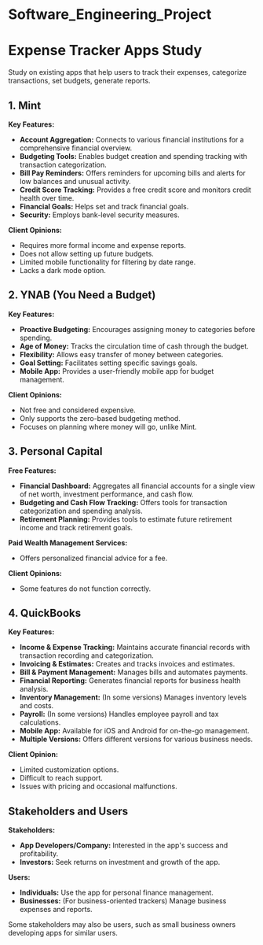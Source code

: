# Software_Engineering_Project
# Expense Tracker Apps Study
Study on existing apps that help users to track their expenses, categorize transactions, set budgets, generate reports.

## 1. Mint
**Key Features:**
- **Account Aggregation:** Connects to various financial institutions for a comprehensive financial overview.
- **Budgeting Tools:** Enables budget creation and spending tracking with transaction categorization.
- **Bill Pay Reminders:** Offers reminders for upcoming bills and alerts for low balances and unusual activity.
- **Credit Score Tracking:** Provides a free credit score and monitors credit health over time.
- **Financial Goals:** Helps set and track financial goals.
- **Security:** Employs bank-level security measures.

**Client Opinions:**
- Requires more formal income and expense reports.
- Does not allow setting up future budgets.
- Limited mobile functionality for filtering by date range.
- Lacks a dark mode option.

## 2. YNAB (You Need a Budget)
**Key Features:**
- **Proactive Budgeting:** Encourages assigning money to categories before spending.
- **Age of Money:** Tracks the circulation time of cash through the budget.
- **Flexibility:** Allows easy transfer of money between categories.
- **Goal Setting:** Facilitates setting specific savings goals.
- **Mobile App:** Provides a user-friendly mobile app for budget management.

**Client Opinions:**
- Not free and considered expensive.
- Only supports the zero-based budgeting method.
- Focuses on planning where money will go, unlike Mint.

## 3. Personal Capital
**Free Features:**
- **Financial Dashboard:** Aggregates all financial accounts for a single view of net worth, investment performance, and cash flow.
- **Budgeting and Cash Flow Tracking:** Offers tools for transaction categorization and spending analysis.
- **Retirement Planning:** Provides tools to estimate future retirement income and track retirement goals.

**Paid Wealth Management Services:**
- Offers personalized financial advice for a fee.

**Client Opinions:**
- Some features do not function correctly.

## 4. QuickBooks
**Key Features:**
- **Income & Expense Tracking:** Maintains accurate financial records with transaction recording and categorization.
- **Invoicing & Estimates:** Creates and tracks invoices and estimates.
- **Bill & Payment Management:** Manages bills and automates payments.
- **Financial Reporting:** Generates financial reports for business health analysis.
- **Inventory Management:** (In some versions) Manages inventory levels and costs.
- **Payroll:** (In some versions) Handles employee payroll and tax calculations.
- **Mobile App:** Available for iOS and Android for on-the-go management.
- **Multiple Versions:** Offers different versions for various business needs.

**Client Opinion:**
- Limited customization options.
- Difficult to reach support.
- Issues with pricing and occasional malfunctions.

## Stakeholders and Users
**Stakeholders:**
- **App Developers/Company:** Interested in the app's success and profitability.
- **Investors:** Seek returns on investment and growth of the app.

**Users:**
- **Individuals:** Use the app for personal finance management.
- **Businesses:** (For business-oriented trackers) Manage business expenses and reports.

Some stakeholders may also be users, such as small business owners developing apps for similar users.
